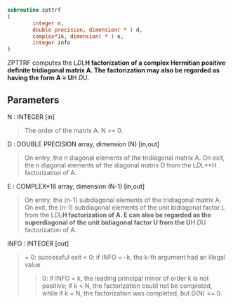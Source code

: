 ```fortran
subroutine zpttrf
(
        integer n,
        double precision, dimension( * ) d,
        complex*16, dimension( * ) e,
        integer info
)
```

ZPTTRF computes the L*D*L**H factorization of a complex Hermitian
positive definite tridiagonal matrix A.  The factorization may also
be regarded as having the form A = U**H *D*U.

## Parameters
N : INTEGER [in]
> The order of the matrix A.  N >= 0.

D : DOUBLE PRECISION array, dimension (N) [in,out]
> On entry, the n diagonal elements of the tridiagonal matrix
> A.  On exit, the n diagonal elements of the diagonal matrix
> D from the L*D*L**H factorization of A.

E : COMPLEX*16 array, dimension (N-1) [in,out]
> On entry, the (n-1) subdiagonal elements of the tridiagonal
> matrix A.  On exit, the (n-1) subdiagonal elements of the
> unit bidiagonal factor L from the L*D*L**H factorization of A.
> E can also be regarded as the superdiagonal of the unit
> bidiagonal factor U from the U**H *D*U factorization of A.

INFO : INTEGER [out]
> = 0: successful exit
> < 0: if INFO = -k, the k-th argument had an illegal value
> > 0: if INFO = k, the leading principal minor of order k
> is not positive; if k < N, the factorization could not
> be completed, while if k = N, the factorization was
> completed, but D(N) <= 0.
